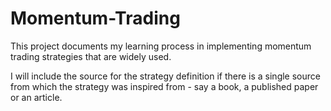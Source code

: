 # Momentum-Trading

This project documents my learning process in implementing momentum trading strategies that are widely used. 

I will include the source for the strategy definition if there is a single source from which the strategy was inspired from - say a book, a published paper or an article. 
